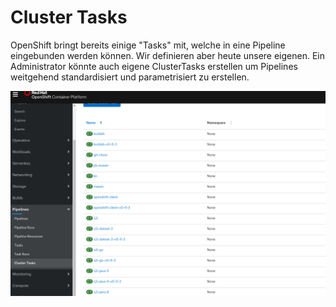 # Cluster Tasks

OpenShift bringt bereits einige "Tasks" mit, welche in eine Pipeline eingebunden werden können. Wir definieren aber heute unsere eigenen. Ein Administrator könnte auch eigene ClusterTasks erstellen um Pipelines weitgehend standardisiert und parametrisiert zu erstellen.

![](../../../.gitbook/assets/image%20%28147%29.png)

